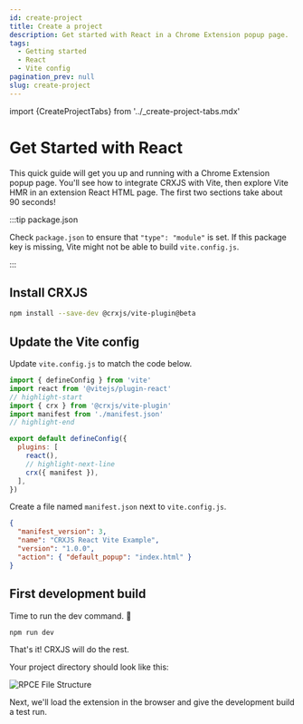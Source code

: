 ```yaml
---
id: create-project
title: Create a project
description: Get started with React in a Chrome Extension popup page.
tags:
  - Getting started
  - React
  - Vite config
pagination_prev: null
slug: create-project
---
```


import {CreateProjectTabs} from '../\_create-project-tabs.mdx'

# Get Started with React

This quick guide will get you up and running with a Chrome Extension popup page.
You'll see how to integrate CRXJS with Vite, then explore Vite HMR in an
extension React HTML page. The first two sections take about 90 seconds!

<CreateProjectTabs projectType="react"/>

:::tip package.json

Check `package.json` to ensure that `"type": "module"` is set. If this package
key is missing, Vite might not be able to build `vite.config.js`. 

:::

## Install CRXJS

```sh
npm install --save-dev @crxjs/vite-plugin@beta
```

## Update the Vite config

Update `vite.config.js` to match the code below.

```js title=vite.config.js
import { defineConfig } from 'vite'
import react from '@vitejs/plugin-react'
// highlight-start
import { crx } from '@crxjs/vite-plugin'
import manifest from './manifest.json'
// highlight-end

export default defineConfig({
  plugins: [
    react(),
    // highlight-next-line
    crx({ manifest }),
  ],
})
```

Create a file named `manifest.json` next to `vite.config.js`.

```json title=manifest.json
{
  "manifest_version": 3,
  "name": "CRXJS React Vite Example",
  "version": "1.0.0",
  "action": { "default_popup": "index.html" }
}
```

## First development build

Time to run the dev command. 🤞

```sh
npm run dev
```

That's it! CRXJS will do the rest.

Your project directory should look like this:

![RPCE File Structure](./assets/start-initial-files.png)

Next, we'll load the extension in the browser and give the development build a
test run.
